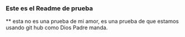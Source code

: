 ### Este es el Readme de prueba
** esta no es una prueba de mi amor, es una prueba de que estamos usando git hub como Dios Padre manda.